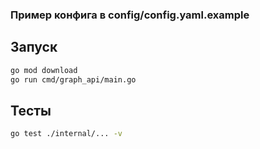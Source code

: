 ### Пример конфига в config/config.yaml.example

## Запуск
```bash
go mod download
go run cmd/graph_api/main.go
```

## Тесты
```bash
go test ./internal/... -v
```